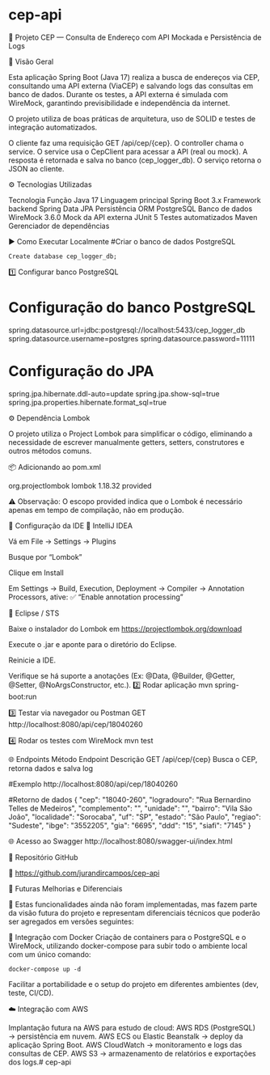 # cep-api
🧩 Projeto CEP — Consulta de Endereço com API Mockada e Persistência de Logs

📘 Visão Geral

Esta aplicação Spring Boot (Java 17) realiza a busca de endereços via CEP, consultando uma API externa (ViaCEP) e salvando logs das consultas em banco de dados.
Durante os testes, a API externa é simulada com WireMock, garantindo previsibilidade e independência da internet.

O projeto utiliza de boas práticas de arquitetura, uso de SOLID e testes de integração automatizados.

O cliente faz uma requisição GET /api/cep/{cep}.
O controller chama o service.
O service usa o CepClient para acessar a API (real ou mock).
A resposta é retornada e salva no banco (cep_logger_db).
O serviço retorna o JSON ao cliente.

⚙️ Tecnologias Utilizadas

Tecnologia	            Função
Java 17	                Linguagem principal
Spring Boot 3.x	        Framework backend
Spring Data JPA	        Persistência ORM
PostgreSQL	            Banco de dados
WireMock 3.6.0	        Mock da API externa
JUnit 5	                Testes automatizados
Maven	                Gerenciador de dependências

▶️ Como Executar Localmente
    #Criar o banco de dados PostgreSQL
    
    Create database cep_logger_db;

1️⃣ Configurar banco PostgreSQL

# Configuração do banco PostgreSQL

spring.datasource.url=jdbc:postgresql://localhost:5433/cep_logger_db
spring.datasource.username=postgres
spring.datasource.password=11111 

# Configuração do JPA

spring.jpa.hibernate.ddl-auto=update
spring.jpa.show-sql=true
spring.jpa.properties.hibernate.format_sql=true

⚙️ Dependência Lombok

O projeto utiliza o Project Lombok
 para simplificar o código, eliminando a necessidade de escrever manualmente getters, setters, construtores e outros métodos comuns.

📦 Adicionando ao pom.xml
<!-- Lombok - Reduz código boilerplate -->
<dependency>
    <groupId>org.projectlombok</groupId>
    <artifactId>lombok</artifactId>
    <version>1.18.32</version>
    <scope>provided</scope>
</dependency>


⚠️ Observação:
O escopo provided indica que o Lombok é necessário apenas em tempo de compilação, não em produção.

🧰 Configuração da IDE
🔹 IntelliJ IDEA

Vá em File → Settings → Plugins

Busque por “Lombok”


Clique em Install

Em Settings → Build, Execution, Deployment → Compiler → Annotation Processors, ative:
✅ “Enable annotation processing”

🔹 Eclipse / STS

Baixe o instalador do Lombok em https://projectlombok.org/download

Execute o .jar e aponte para o diretório do Eclipse.

Reinicie a IDE.

Verifique se há suporte a anotações (Ex: @Data, @Builder, @Getter, @Setter, @NoArgsConstructor, etc.).
2️⃣ Rodar aplicação
mvn spring-boot:run

3️⃣ Testar via navegador ou Postman
GET http://localhost:8080/api/cep/18040260

4️⃣ Rodar os testes com WireMock
mvn test

🌐 Endpoints
Método	Endpoint	Descrição
GET	/api/cep/{cep}	Busca o CEP, retorna dados e salva log

#Exemplo
http://localhost:8080/api/cep/18040260

#Retorno de dados
{
"cep": "18040-260",
"logradouro": "Rua Bernardino Telles de Medeiros",
"complemento": "",
"unidade": "",
"bairro": "Vila São João",
"localidade": "Sorocaba",
"uf": "SP",
"estado": "São Paulo",
"regiao": "Sudeste",
"ibge": "3552205",
"gia": "6695",
"ddd": "15",
"siafi": "7145"
}

🌐 Acesso ao Swagger 
http://localhost:8080/swagger-ui/index.html

📘 Repositório GitHub

🔗 https://github.com/jurandircampos/cep-api

🚀 Futuras Melhorias e Diferenciais

🔮 Estas funcionalidades ainda não foram implementadas, mas fazem parte da visão futura do projeto e representam diferenciais técnicos que poderão ser agregados em versões seguintes:

🐳 Integração com Docker
Criação de containers para o PostgreSQL e o WireMock, utilizando docker-compose para subir todo o ambiente local com um único comando:

    docker-compose up -d

Facilitar a portabilidade e o setup do projeto em diferentes ambientes (dev, teste, CI/CD).

☁️ Integração com AWS

Implantação futura na AWS para estudo de cloud:
AWS RDS (PostgreSQL) → persistência em nuvem.
AWS ECS ou Elastic Beanstalk → deploy da aplicação Spring Boot.
AWS CloudWatch → monitoramento e logs das consultas de CEP.
AWS S3 → armazenamento de relatórios e exportações dos logs.# cep-api
